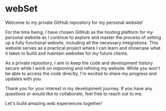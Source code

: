 # webSet

Welcome to my private GitHub repository for my personal website!

For the time being, I have chosen GitHub as the hosting platform for my personal website as I continue to explore and master the process of setting up a fully functional website, including all the necessary integrations. This website serves as a practical project where I can learn and showcase what it takes to build and maintain websites for my future clients.

As a private repository, I aim to keep the code and development history secure while I work on improving and refining my website. While you won't be able to access the code directly, I'm excited to share my progress and updates with you.

Thank you for your interest in my development journey. If you have any questions or would like to collaborate, feel free to reach out to me.

Let's build amazing web experiences together!
